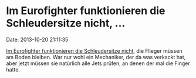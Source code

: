 Im Eurofighter funktionieren die Schleudersitze nicht, \...
===========================================================

Date: 2013-10-20 21:11:35

[Im Eurofighter funktionieren die Schleudersitze
nicht](http://spiegel.de/article.do?id=928889), die Flieger müssen am
Boden bleiben. War nur wohl ein Mechaniker, der da was verkackt hat,
aber jetzt müssen sie natürlich alle Jets prüfen, an denen der mal die
Finger hatte.
